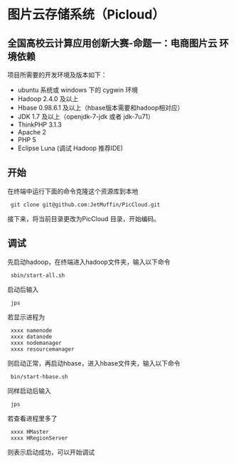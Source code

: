 图片云存储系统（Picloud）
====
全国高校云计算应用创新大赛-命题一：电商图片云
环境依赖
---
项目所需要的开发环境及版本如下：
* ubuntu 系统或 windows 下的 cygwin 环境
* Hadoop 2.4.0 及以上
* Hbase 0.98.6.1 及以上（hbase版本需要和hadoop相对应）
* JDK 1.7 及以上（openjdk-7-jdk 或者 jdk-7u71）
* ThinkPHP 3.1.3
* Apache 2
* PHP 5
* Eclipse Luna (调试 Hadoop 推荐IDE)

开始
----
在终端中运行下面的命令克隆这个资源库到本地

     git clone git@github.com:JetMuffin/PicCloud.git
     
接下来，将当前目录更改为PicCloud 目录，开始编码。

调试
----
先启动hadoop，在终端进入hadoop文件夹，输入以下命令

     sbin/start-all.sh
     
启动后输入

     jps
     
若显示进程为

     xxxx namenode
     xxxx datanode
     xxxx nodemanager
     xxxx resourcemanager
     
则启动正常，再启动hbase，进入hbase文件夹，输入以下命令

     bin/start-hbase.sh
     
同样启动后输入

     jps
     
若查看进程里多了

     xxxx HMaster
     xxxx HRegionServer
     
则表示启动成功，可以开始调试
